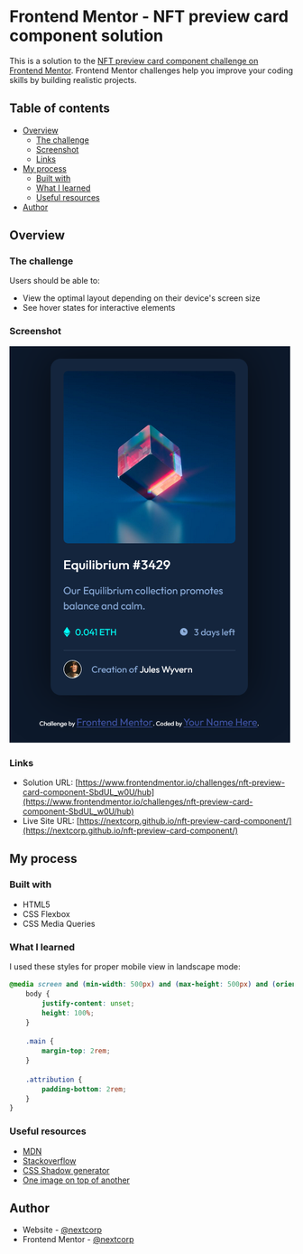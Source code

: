 # Frontend Mentor - NFT preview card component solution

This is a solution to the [NFT preview card component challenge on Frontend Mentor](https://www.frontendmentor.io/challenges/nft-preview-card-component-SbdUL_w0U). Frontend Mentor challenges help you improve your coding skills by building realistic projects. 

## Table of contents

- [Overview](#overview)
  - [The challenge](#the-challenge)
  - [Screenshot](#screenshot)
  - [Links](#links)
- [My process](#my-process)
  - [Built with](#built-with)
  - [What I learned](#what-i-learned)
  - [Useful resources](#useful-resources)
- [Author](#author)

## Overview

### The challenge

Users should be able to:

- View the optimal layout depending on their device's screen size
- See hover states for interactive elements

### Screenshot

![](./screen.png)

### Links

- Solution URL: [https://www.frontendmentor.io/challenges/nft-preview-card-component-SbdUL_w0U/hub](https://www.frontendmentor.io/challenges/nft-preview-card-component-SbdUL_w0U/hub)
- Live Site URL: [https://nextcorp.github.io/nft-preview-card-component/](https://nextcorp.github.io/nft-preview-card-component/)

## My process

### Built with

- HTML5
- CSS Flexbox
- CSS Media Queries

### What I learned

I used these styles for proper mobile view in landscape mode:
```css
@media screen and (min-width: 500px) and (max-height: 500px) and (orientation: landscape) {
    body {
        justify-content: unset;
        height: 100%;
    }

    .main {
        margin-top: 2rem;
    }

    .attribution {
        padding-bottom: 2rem;
    }
}
```

### Useful resources

- [MDN](https://developer.mozilla.org/en-US/)
- [Stackoverflow](https://stackoverflow.com/questions)
- [CSS Shadow generator](https://www.cssmatic.com/box-shadow)
- [One image on top of another](https://www.w3docs.com/snippets/css/how-to-position-one-image-on-top-of-another-in-html-css.html)


## Author

- Website - [@nextcorp](https://nextcorp.github.io/)
- Frontend Mentor - [@nextcorp](https://www.frontendmentor.io/profile/nextcorp)
